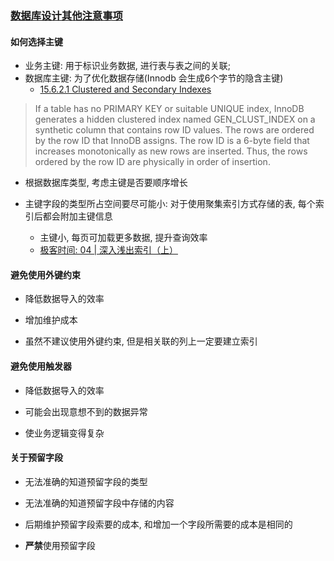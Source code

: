 ### [数据库设计其他注意事项](https://www.imooc.com/video/1938)

#### 如何选择主键

+ 业务主键: 用于标识业务数据, 进行表与表之间的关联;
+ 数据库主键: 为了优化数据存储(Innodb 会生成6个字节的隐含主键)
    + [15.6.2.1 Clustered and Secondary Indexes](https://dev.mysql.com/doc/refman/8.0/en/innodb-index-types.html)

> If a table has no PRIMARY KEY or suitable UNIQUE index, InnoDB generates a hidden clustered index named GEN_CLUST_INDEX on a synthetic column that contains row ID values.
> The rows are ordered by the row ID that InnoDB assigns.
> The row ID is a 6-byte field that increases monotonically as new rows are inserted. Thus, the rows ordered by the row ID are physically in order of insertion.

+ 根据数据库类型, 考虑主键是否要顺序增长

+ 主键字段的类型所占空间要尽可能小: 对于使用聚集索引方式存储的表, 每个索引后都会附加主键信息
    + 主键小, 每页可加载更多数据, 提升查询效率
    + [极客时间: 04 | 深入浅出索引（上）](https://time.geekbang.org/column/article/69236)

#### 避免使用外键约束

+ 降低数据导入的效率

+ 增加维护成本

+ 虽然不建议使用外键约束, 但是相关联的列上一定要建立索引

#### 避免使用触发器

+ 降低数据导入的效率

+ 可能会出现意想不到的数据异常

+ 使业务逻辑变得复杂


#### 关于预留字段

+ 无法准确的知道预留字段的类型

+ 无法准确的知道预留字段中存储的内容

+ 后期维护预留字段索要的成本, 和增加一个字段所需要的成本是相同的

+ **严禁**使用预留字段
